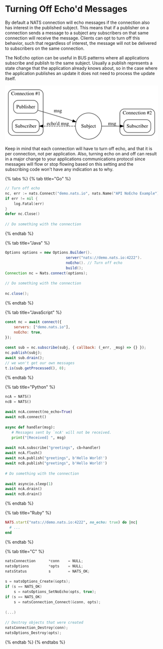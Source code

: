 # Turning Off Echo'd Messages

By default a NATS connection will echo messages if the connection also has interest in the published subject. This means that if a publisher on a connection sends a message to a subject any subscribers on that same connection will receive the message. Clients can opt to turn off this behavior, such that regardless of interest, the message will not be delivered to subscribers on the same connection.

The NoEcho option can be useful in BUS patterns where all applications subscribe and publish to the same subject. Usually a publish represents a state change that the application already knows about, so in the case where the application publishes an update it does not need to process the update itself.

![](../../../.gitbook/assets/noecho.svg)

Keep in mind that each connection will have to turn off echo, and that it is per connection, not per application. Also, turning echo on and off can result in a major change to your applications communications protocol since messages will flow or stop flowing based on this setting and the subscribing code won't have any indication as to why.

{% tabs %}
{% tab title="Go" %}
```go
// Turn off echo
nc, err := nats.Connect("demo.nats.io", nats.Name("API NoEcho Example"), nats.NoEcho())
if err != nil {
    log.Fatal(err)
}
defer nc.Close()

// Do something with the connection
```
{% endtab %}

{% tab title="Java" %}
```java
Options options = new Options.Builder().
                            server("nats://demo.nats.io:4222").
                            noEcho(). // Turn off echo
                            build();
Connection nc = Nats.connect(options);

// Do something with the connection

nc.close();
```
{% endtab %}

{% tab title="JavaScript" %}
```javascript
const nc = await connect({
    servers: ["demo.nats.io"],
    noEcho: true,
});

const sub = nc.subscribe(subj, { callback: (_err, _msg) => {} });
nc.publish(subj);
await sub.drain();
// we won't get our own messages
t.is(sub.getProcessed(), 0);
```
{% endtab %}

{% tab title="Python" %}
```python
ncA = NATS()
ncB = NATS()

await ncA.connect(no_echo=True)
await ncB.connect()

async def handler(msg):
   # Messages sent by `ncA' will not be received.
   print("[Received] ", msg)

await ncA.subscribe("greetings", cb=handler)
await ncA.flush()
await ncA.publish("greetings", b'Hello World!')
await ncB.publish("greetings", b'Hello World!')

# Do something with the connection

await asyncio.sleep(1)
await ncA.drain()
await ncB.drain()
```
{% endtab %}

{% tab title="Ruby" %}
```ruby
NATS.start("nats://demo.nats.io:4222", no_echo: true) do |nc|
  # ...
end
```
{% endtab %}

{% tab title="C" %}
```c
natsConnection      *conn    = NULL;
natsOptions         *opts    = NULL;
natsStatus          s        = NATS_OK;

s = natsOptions_Create(&opts);
if (s == NATS_OK)
    s = natsOptions_SetNoEcho(opts, true);
if (s == NATS_OK)
    s = natsConnection_Connect(&conn, opts);

(...)

// Destroy objects that were created
natsConnection_Destroy(conn);
natsOptions_Destroy(opts);
```
{% endtab %}
{% endtabs %}

